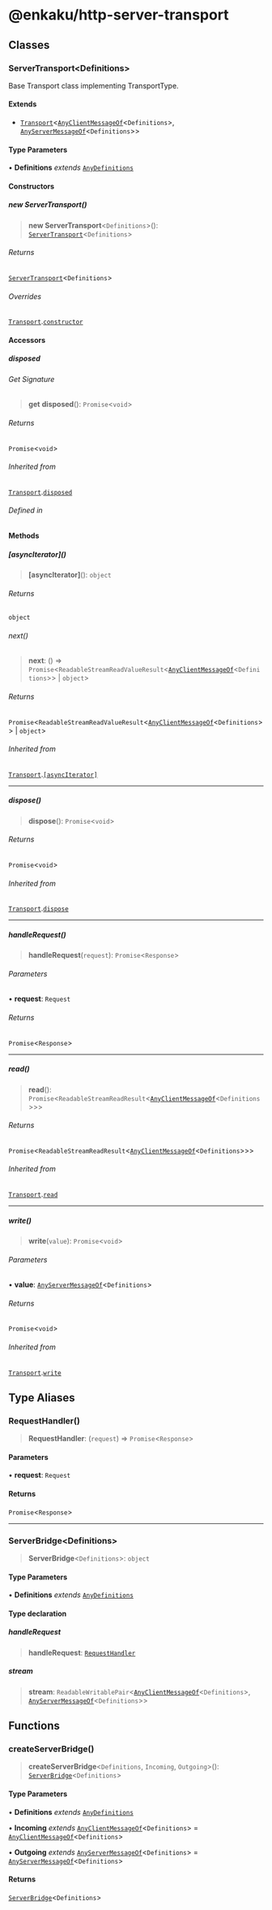 # @enkaku/http-server-transport

## Classes

### ServerTransport\<Definitions\>

Base Transport class implementing TransportType.

#### Extends

- [`Transport`](../transport/index.md#transportr-w)\<[`AnyClientMessageOf`](../protocol/index.md#anyclientmessageofdefinitions)\<`Definitions`\>, [`AnyServerMessageOf`](../protocol/index.md#anyservermessageofdefinitions)\<`Definitions`\>\>

#### Type Parameters

• **Definitions** *extends* [`AnyDefinitions`](../protocol/index.md#anydefinitionscommands)

#### Constructors

##### new ServerTransport()

> **new ServerTransport**\<`Definitions`\>(): [`ServerTransport`](index.md#servertransportdefinitions)\<`Definitions`\>

###### Returns

[`ServerTransport`](index.md#servertransportdefinitions)\<`Definitions`\>

###### Overrides

[`Transport`](../transport/index.md#transportr-w).[`constructor`](../transport/index.md#constructors)

#### Accessors

##### disposed

###### Get Signature

> **get** **disposed**(): `Promise`\<`void`\>

###### Returns

`Promise`\<`void`\>

###### Inherited from

[`Transport`](../transport/index.md#transportr-w).[`disposed`](../transport/index.md#disposed)

###### Defined in

#### Methods

##### \[asyncIterator\]()

> **\[asyncIterator\]**(): `object`

###### Returns

`object`

###### next()

> **next**: () => `Promise`\<`ReadableStreamReadValueResult`\<[`AnyClientMessageOf`](../protocol/index.md#anyclientmessageofdefinitions)\<`Definitions`\>\> \| `object`\>

###### Returns

`Promise`\<`ReadableStreamReadValueResult`\<[`AnyClientMessageOf`](../protocol/index.md#anyclientmessageofdefinitions)\<`Definitions`\>\> \| `object`\>

###### Inherited from

[`Transport`](../transport/index.md#transportr-w).[`[asyncIterator]`](../transport/index.md#%5Basynciterator%5D)

***

##### dispose()

> **dispose**(): `Promise`\<`void`\>

###### Returns

`Promise`\<`void`\>

###### Inherited from

[`Transport`](../transport/index.md#transportr-w).[`dispose`](../transport/index.md#dispose)

***

##### handleRequest()

> **handleRequest**(`request`): `Promise`\<`Response`\>

###### Parameters

• **request**: `Request`

###### Returns

`Promise`\<`Response`\>

***

##### read()

> **read**(): `Promise`\<`ReadableStreamReadResult`\<[`AnyClientMessageOf`](../protocol/index.md#anyclientmessageofdefinitions)\<`Definitions`\>\>\>

###### Returns

`Promise`\<`ReadableStreamReadResult`\<[`AnyClientMessageOf`](../protocol/index.md#anyclientmessageofdefinitions)\<`Definitions`\>\>\>

###### Inherited from

[`Transport`](../transport/index.md#transportr-w).[`read`](../transport/index.md#read)

***

##### write()

> **write**(`value`): `Promise`\<`void`\>

###### Parameters

• **value**: [`AnyServerMessageOf`](../protocol/index.md#anyservermessageofdefinitions)\<`Definitions`\>

###### Returns

`Promise`\<`void`\>

###### Inherited from

[`Transport`](../transport/index.md#transportr-w).[`write`](../transport/index.md#write)

## Type Aliases

### RequestHandler()

> **RequestHandler**: (`request`) => `Promise`\<`Response`\>

#### Parameters

• **request**: `Request`

#### Returns

`Promise`\<`Response`\>

***

### ServerBridge\<Definitions\>

> **ServerBridge**\<`Definitions`\>: `object`

#### Type Parameters

• **Definitions** *extends* [`AnyDefinitions`](../protocol/index.md#anydefinitionscommands)

#### Type declaration

##### handleRequest

> **handleRequest**: [`RequestHandler`](index.md#requesthandler)

##### stream

> **stream**: `ReadableWritablePair`\<[`AnyClientMessageOf`](../protocol/index.md#anyclientmessageofdefinitions)\<`Definitions`\>, [`AnyServerMessageOf`](../protocol/index.md#anyservermessageofdefinitions)\<`Definitions`\>\>

## Functions

### createServerBridge()

> **createServerBridge**\<`Definitions`, `Incoming`, `Outgoing`\>(): [`ServerBridge`](index.md#serverbridgedefinitions)\<`Definitions`\>

#### Type Parameters

• **Definitions** *extends* [`AnyDefinitions`](../protocol/index.md#anydefinitionscommands)

• **Incoming** *extends* [`AnyClientMessageOf`](../protocol/index.md#anyclientmessageofdefinitions)\<`Definitions`\> = [`AnyClientMessageOf`](../protocol/index.md#anyclientmessageofdefinitions)\<`Definitions`\>

• **Outgoing** *extends* [`AnyServerMessageOf`](../protocol/index.md#anyservermessageofdefinitions)\<`Definitions`\> = [`AnyServerMessageOf`](../protocol/index.md#anyservermessageofdefinitions)\<`Definitions`\>

#### Returns

[`ServerBridge`](index.md#serverbridgedefinitions)\<`Definitions`\>
